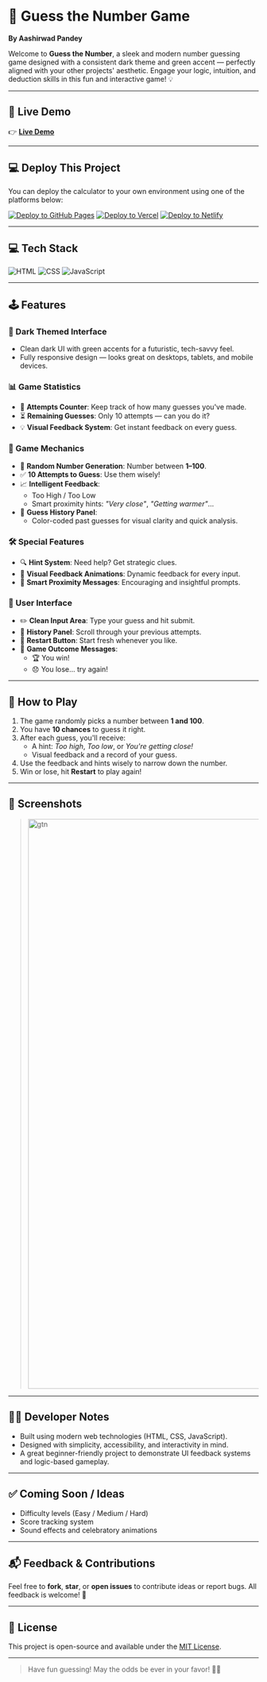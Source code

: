 # 🎯 Guess the Number Game

**By Aashirwad Pandey**

Welcome to **Guess the Number**, a sleek and modern number guessing game designed with a consistent dark theme and green accent — perfectly aligned with your other projects' aesthetic. Engage your logic, intuition, and deduction skills in this fun and interactive game! 💡

---

## 🔗 Live Demo

👉 [**Live Demo**](https://tictactoe-theta-ivory.vercel.app/tictactoe.html)  

---

## 💻 Deploy This Project

You can deploy the calculator to your own environment using one of the platforms below:

[![Deploy to GitHub Pages](https://img.shields.io/badge/Deploy-GitHub_Pages-222?style=for-the-badge&logo=github&logoColor=white)](https://docs.github.com/en/pages)
[![Deploy to Vercel](https://vercel.com/button)](https://vercel.com/import/project?template=https://github.com/AashirwadPandey/guessthenumber)
[![Deploy to Netlify](https://www.netlify.com/img/deploy/button.svg)](https://app.netlify.com/start)

---

## 💻 Tech Stack

![HTML](https://img.shields.io/badge/HTML5-E34F26?style=for-the-badge&logo=html5&logoColor=white)
![CSS](https://img.shields.io/badge/CSS3-1572B6?style=for-the-badge&logo=css3&logoColor=white)
![JavaScript](https://img.shields.io/badge/JavaScript-F7DF1E?style=for-the-badge&logo=javascript&logoColor=black)

---

## 🕹️ Features

### 🌌 Dark Themed Interface
- Clean dark UI with green accents for a futuristic, tech-savvy feel.
- Fully responsive design — looks great on desktops, tablets, and mobile devices.

### 📊 Game Statistics
- 🔢 **Attempts Counter**: Keep track of how many guesses you've made.
- ⏳ **Remaining Guesses**: Only 10 attempts — can you do it?
- 💡 **Visual Feedback System**: Get instant feedback on every guess.

### 🧠 Game Mechanics
- 🎲 **Random Number Generation**: Number between **1–100**.
- ✅ **10 Attempts to Guess**: Use them wisely!
- 📈 **Intelligent Feedback**:
  - Too High / Too Low
  - Smart proximity hints: _"Very close"_, _"Getting warmer"_...
- 📘 **Guess History Panel**:
  - Color-coded past guesses for visual clarity and quick analysis.

### 🛠️ Special Features
- 🔍 **Hint System**: Need help? Get strategic clues.
- 🎨 **Visual Feedback Animations**: Dynamic feedback for every input.
- 🧭 **Smart Proximity Messages**: Encouraging and insightful prompts.

### 🧩 User Interface
- ✏️ **Clean Input Area**: Type your guess and hit submit.
- 📜 **History Panel**: Scroll through your previous attempts.
- 🔄 **Restart Button**: Start fresh whenever you like.
- 🎉 **Game Outcome Messages**:
  - 🏆 You win!
  - 😞 You lose... try again!

---

## 🚀 How to Play

1. The game randomly picks a number between **1 and 100**.
2. You have **10 chances** to guess it right.
3. After each guess, you'll receive:
   - A hint: _Too high_, _Too low_, or _You're getting close!_
   - Visual feedback and a record of your guess.
4. Use the feedback and hints wisely to narrow down the number.
5. Win or lose, hit **Restart** to play again!

---

## 📸 Screenshots

> <img width="1280" height="1147" alt="gtn" src="https://github.com/user-attachments/assets/a534a21d-b7b3-4c9f-9467-e4166775b0ed" />


---

## 🧑‍💻 Developer Notes

- Built using modern web technologies (HTML, CSS, JavaScript).
- Designed with simplicity, accessibility, and interactivity in mind.
- A great beginner-friendly project to demonstrate UI feedback systems and logic-based gameplay.

---

## ✅ Coming Soon / Ideas

- Difficulty levels (Easy / Medium / Hard)
- Score tracking system
- Sound effects and celebratory animations

---

## 📬 Feedback & Contributions

Feel free to **fork**, **star**, or **open issues** to contribute ideas or report bugs. All feedback is welcome! 🤝

---

## 📄 License

This project is open-source and available under the [MIT License](LICENSE).

---

> Have fun guessing! May the odds be ever in your favor! 🔢💚
